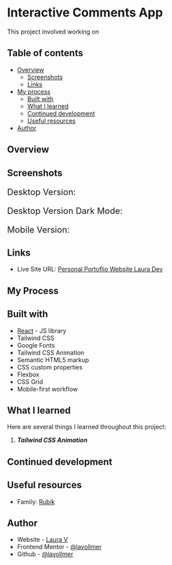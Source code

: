 # Interactive Comments App

This project involved working on 

## Table of contents

- [Overview](#overview)
  - [Screenshots](#screenshots)
  - [Links](#links)
- [My process](#my-process)
  - [Built with](#built-with)
  - [What I learned](#what-i-learned)
  - [Continued development](#continued-development)
  - [Useful resources](#useful-resources)
- [Author](#author)

## Overview



## Screenshots

<p style="font-size:20px;">Desktop Version:</p>



<p style="font-size:20px;">Desktop Version Dark Mode:</p>


<p style="font-size:20px;">Mobile Version:</p>





## Links

- Live Site URL: [Personal Portoflio Website Laura Dev](https://lauradev-portfolio.netlify.app/)

## My Process



## Built with

- [React](https://reactjs.org/) - JS library
- Tailwind CSS
- Google Fonts
- Tailwind CSS Animation
- Semantic HTML5 markup
- CSS custom properties
- Flexbox
- CSS Grid
- Mobile-first workflow


## What I learned


Here are several things I learned throughout this project:

1. **_Tailwind CSS Animation_** 

## Continued development



## Useful resources

- Family: [Rubik](https://fonts.google.com/specimen/Rubik)

## Author

- Website - [Laura V](www.lauradeveloper.com)
- Frontend Mentor - [@lavollmer](https://www.frontendmentor.io/profile/lavollmer)
- Github - [@lavollmer](https://github.com/lavollmer)